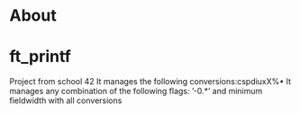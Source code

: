 
# About
# ft_printf
Project from school 42
It manages the following conversions:cspdiuxX%•
It manages any combination of the following flags: ’-0.*’ and minimum fieldwidth with all conversions
